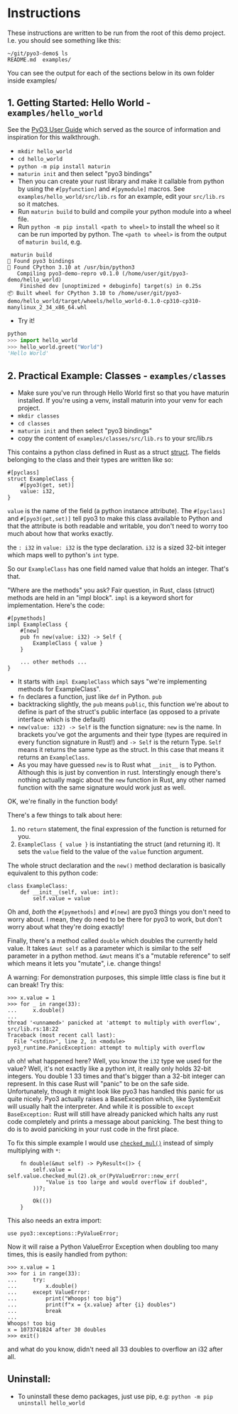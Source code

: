 # Instructions

These instructions are written to be run from the root of this demo project. I.e. you should see something like this:
```
~/git/pyo3-demo$ ls
README.md  examples/
```

You can see the output for each of the sections below in its own folder inside examples/

## 1. Getting Started: Hello World - `examples/hello_world`

See the [PyO3 User Guide](https://pyo3.rs/v0.18.0/getting_started) which served as the source of information and inspiration for this walkthrough.

- `mkdir hello_world`
- `cd hello_world`
- `python -m pip install maturin`
- `maturin init` and then select "pyo3 bindings"
- Then you can create your rust library and make it callable from python by using the `#[pyfunction]` and `#[pymodule]` macros. See `examples/hello_world/src/lib.rs` for an example, edit your `src/lib.rs` so it matches.
- Run `maturin build` to build and compile your python module into a wheel file.
- Run `python -m pip install <path to wheel>` to install the wheel so it can be run imported by python. The `<path to wheel>` is from the output of `maturin build`, e.g.
```
 maturin build
🔗 Found pyo3 bindings
🐍 Found CPython 3.10 at /usr/bin/python3
   Compiling pyo3-demo-repro v0.1.0 (/home/user/git/pyo3-demo/hello_world)
    Finished dev [unoptimized + debuginfo] target(s) in 0.25s
📦 Built wheel for CPython 3.10 to /home/user/git/pyo3-demo/hello_world/target/wheels/hello_world-0.1.0-cp310-cp310-manylinux_2_34_x86_64.whl
```
- Try it!
```py
python
>>> import hello_world
>>> hello_world.greet("World")
'Hello World'
```

## 2. Practical Example: Classes - `examples/classes`

- Make sure you've run through Hello World first so that you have maturin installed. If you're using a venv, install maturin into your venv for each project.
- `mkdir classes`
- `cd classes`
- `maturin init` and then select "pyo3 bindings"
- copy the content of `examples/classes/src/lib.rs` to your src/lib.rs

This contains a python class defined in Rust as a struct [struct](https://doc.rust-lang.org/stable/book/ch05-00-structs.html).
The fields belonging to the class and their types are written like so:
```
#[pyclass]
struct ExampleClass {
    #[pyo3(get, set)]
    value: i32,
}
```

`value` is the name of the field (a python instance attribute). The `#[pyclass]` and `#[pyo3(get,set)]` tell pyo3 to make this class available to Python and that the attribute is both readable and writable, you don't need to worry too much about how that works exactly.

the `: i32` in `value: i32` is the type declaration. `i32` is a sized 32-bit integer which maps well to python's `int` type.

So our `ExampleClass` has one field named value that holds an integer. That's that.

"Where are the methods" you ask? Fair question, in Rust, class (struct) methods are held in an "impl block". `impl` is a keyword short for implementation. Here's the code:

```
#[pymethods]
impl ExampleClass {
    #[new]
    pub fn new(value: i32) -> Self {
        ExampleClass { value }
    }

    ... other methods ...
}
```

* It starts with `impl ExampleClass` which says "we're implementing methods for ExampleClass".
* `fn` declares a function, just like `def` in Python. `pub` 
* backtracking slightly, the `pub` means `public`, this function we're about to define is part of the struct's public interface (as opposed to a private interface which is the default)
* `new(value: i32) -> Self` is the function signature: `new` is the name. In brackets you've got the arguments and their type (types are required in every function signature in Rust!) and `-> Self` is the return Type. `Self` means it returns the same type as the struct. In this case that means it returns an `ExampleClass`.
* As you may have guessed `new` is to Rust what `__init__` is to Python. Although this is just by convention in rust. Interstingly enough there's nothing actually magic about the `new` function in Rust, any other named function with the same signature would work just as well.

OK, we're finally in the function body!

There's a few things to talk about here:

1. no `return` statement, the final expression of the function is returned for you.
2. `ExampleClass { value }` is instantiating the struct (and returning it). It sets the `value` field to the value of the `value` function argument.

The whole struct declaration and the `new()` method declaration is basically equivalent to this python code:

```
class ExampleClass:
    def __init__(self, value: int):
        self.value = value
```

Oh and, *both* the `#[pymethods]` and `#[new]` are pyo3 things you don't need to worry about. I mean, they do need to be there for pyo3 to work, but don't worry about what they're doing exactly!

Finally, there's a method called `double` which doubles the currently held value. It takes `&mut self` as a parameter which is similar to the self parameter in a python method. `&mut` means it's a "mutable reference" to self which means it lets you "mutate", i.e. change things!

A warning: For demonstration purposes, this simple little class is fine but it can break! Try this:

```
>>> x.value = 1
>>> for _ in range(33):
...     x.double()
...
thread '<unnamed>' panicked at 'attempt to multiply with overflow', src/lib.rs:18:22
Traceback (most recent call last):
  File "<stdin>", line 2, in <module>
pyo3_runtime.PanicException: attempt to multiply with overflow
```
uh oh! what happened here? Well, you know the `i32` type we used for the value? Well, it's not exactly like a python int, it really only holds 32-bit integers. You double 1 33 times and that's bigger than a 32-bit integer can represent. In this case Rust will "panic" to be on the safe side. Unfortunately, though it might look like pyo3 has handled this panic for us quite nicely.
Pyo3 actually raises a BaseException which, like SystemExit will usually halt the interpreter. And while it is possible to `except BaseException:` Rust will still have already panicked which halts any rust code completely and prints a message about panicking. The best thing to do is to avoid panicking in your rust code in the first place.

To fix this simple example I would use [`checked_mul()`](https://doc.rust-lang.org/std/primitive.i32.html#method.checked_mul) instead of simply multiplying with `*`:

```
    fn double(&mut self) -> PyResult<()> {
        self.value = self.value.checked_mul(2).ok_or(PyValueError::new_err(
            "Value is too large and would overflow if doubled",
        ))?;

        Ok(())
    }
```

This also needs an extra import:

```
use pyo3::exceptions::PyValueError;
```

Now it will raise a Python ValueError Exception when doubling too many times, this is easily handled from python:

```
>>> x.value = 1
>>> for i in range(33):
...     try:
...         x.double()
...     except ValueError:
...         print("Whoops! too big")
...         print(f"x = {x.value} after {i} doubles")
...         break
...
Whoops! too big
x = 1073741824 after 30 doubles
>>> exit()
```
and what do you know, didn't need all 33 doubles to overflow an i32 after all.

## Uninstall:

* To uninstall these demo packages, just use pip, e.g: `python -m pip uninstall hello_world`

